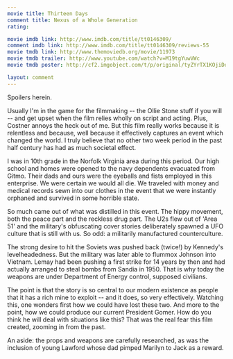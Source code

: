 ```yaml
---
movie title: Thirteen Days
comment title: Nexus of a Whole Generation
rating: 

movie imdb link: http://www.imdb.com/title/tt0146309/
comment imdb link: http://www.imdb.com/title/tt0146309/reviews-55
movie tmdb link: http://www.themoviedb.org/movie/11973
movie tmdb trailer: http://www.youtube.com/watch?v=M19tgYuwVWc
movie tmdb poster: http://cf2.imgobject.com/t/p/original/tyZYrTX1KOjiDqe0UbTl0nQDbuZ.jpg

layout: comment
---
```


Spoilers herein.

Usually I'm in the game for the filmmaking -- the Ollie Stone stuff if you will -- and get upset when the film relies wholly on script and acting. Plus, Costner annoys the heck out of me. But this film really works because it is relentless and because, well because it effectively captures an event which changed the world. I truly believe that no other two week period in the past half century has had as much societal effect.

I was in 10th grade in the Norfolk Virginia area during this period. Our high school and homes were opened to the navy dependents evacuated from Gitmo. Their dads and ours were the eyeballs and fists employed in this enterprise. We were certain we would all die. We traveled with money and medical records sewn into our clothes in the event that we were instantly orphaned and survived in some horrible state.

So much came out of what was distilled in this event. The hippy movement, both the peace part and the reckless drug part. The U2s flew out of 'Area 51' and the military's obfuscating cover stories deliberately spawned a UFO culture that is still with us. So odd: a militarily manufactured counterculture.

The strong desire to hit the Soviets was pushed back (twice!) by Kennedy's levelheadedness. But the military was later able to flummox Johnson into Vietnam. Lemay had been pushing a first strike for 14 years by then and had actually arranged to steal bombs from Sandia in 1950. That is why today the weapons are under Department of Energy control, supposed civilians.

The point is that the story is so central to our modern existence as people that it has a rich mine to exploit -- and it does, so very effectively. Watching this, one wonders first how we could have lost these two. And more to the point, how we could produce our current President Gomer. How do you think he will deal with situations like this? That was the real fear this film created, zooming in from the past.

An aside: the props and weapons are carefully researched, as was the inclusion of young Lawford whose dad pimped Marilyn to Jack as a reward.
